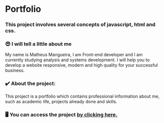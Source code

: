 <h1> Portfolio </h1>

<h3>This project involves several concepts of javascript, html and css. </h3>

 <h3> 😎 I will tell a little about me </h3>
<p> My name is Matheus Mangueira, I am
Front-end developer and
I am currently studying analysis and
systems development.
I will help you to develop a website
responsive, modern and high quality
for your successful business. </p>

 <h3> ✔️ About the project: </h3>
<p> This project is a portfolio which contains professional information about me, such as academic life, projects already done and skills. </p>

<h3> 🖥️ You can access the project <a href="https://mathdev.netlify.app/#sobre_mim" target="_blank" >  by clicking here. </a> </h3>
